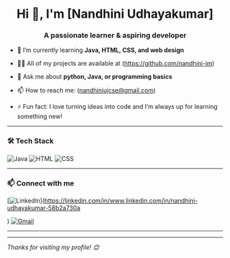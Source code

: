 <h1 align="center">Hi 👋, I'm [Nandhini Udhayakumar]</h1>
<h3 align="center">A passionate learner & aspiring developer</h3>

- 🌱 I’m currently learning **Java, HTML, CSS, and web design**
- 👨‍💻 All of my projects are available at (https://github.com/nandhini-jm)
  
- 💬 Ask me about **python, Java, or programming basics**
- 📫 How to reach me: (nandhiniujcse@gmail.com)  
- ⚡ Fun fact: I love turning ideas into code and I’m always up for learning something new!

---

### 🛠️ Tech Stack

![Java](https://img.shields.io/badge/Java-ED8B00?style=flat&logo=java&logoColor=white)
![HTML](https://img.shields.io/badge/HTML5-E34F26?style=flat&logo=html5&logoColor=white)
![CSS](https://img.shields.io/badge/CSS3-1572B6?style=flat&logo=css3&logoColor=white)


---



### 📫 Connect with me

[![LinkedIn](https://img.shields.io/badge/LinkedIn-blue?style=flat&logo=linkedin&logoColor=white)](https://linkedin.com/in/www.linkedin.com/in/nandhini-udhayakumar-58b2a730a

)
[![Gmail](https://img.shields.io/badge/Gmail-D14836?style=flat&logo=gmail&logoColor=white)](mailto:nandhiniujcse@gmail.com)

---
---

*Thanks for visiting my profile! 😊*

